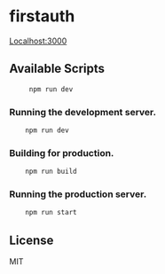 # firstauth
<a href="localhost:3000">Localhost:3000<a/>

## Available Scripts

```bash
     npm run dev
```

### Running the development server.

```bash
    npm run dev
```

### Building for production.

```bash
    npm run build
```

### Running the production server.

```bash
    npm run start
```
## License

MIT


